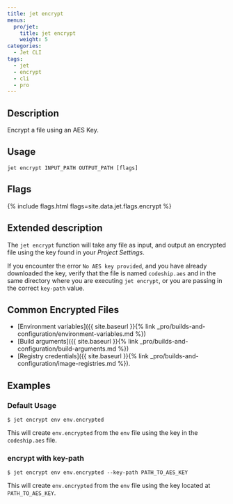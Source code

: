 ```yaml
---
title: jet encrypt
menus:
  pro/jet:
    title: jet encrypt
    weight: 5
categories:
  - Jet CLI
tags:
  - jet
  - encrypt
  - cli
  - pro
---
```


## Description
Encrypt a file using an AES Key.

## Usage

```
jet encrypt INPUT_PATH OUTPUT_PATH [flags]
```

## Flags
{% include flags.html flags=site.data.jet.flags.encrypt %}

## Extended description
The `jet encrypt` function will take any file as input, and output an encrypted file using the key found in your _Project Settings_.

If you encounter the error `No AES key provided`, and you have already downloaded the key, verify that the file is named `codeship.aes` and in the same directory where you are executing `jet encrypt`, or you are passing in the correct `key-path` value.

## Common Encrypted Files

 + [Environment variables]({{ site.baseurl }}{% link _pro/builds-and-configuration/environment-variables.md %})
 + [Build arguments]({{ site.baseurl }}{% link _pro/builds-and-configuration/build-arguments.md %})
 + [Registry credentials]({{ site.baseurl }}{% link _pro/builds-and-configuration/image-registries.md %}).

## Examples

### Default Usage
```shell
$ jet encrypt env env.encrypted
```

This will create `env.encrypted` from the `env` file using the key in the `codeship.aes` file.

### encrypt with key-path

```shell
$ jet encrypt env env.encrypted --key-path PATH_TO_AES_KEY
```

This will create `env.encrypted` from the `env` file using the key located at `PATH_TO_AES_KEY`.
